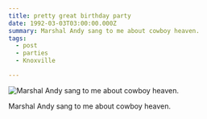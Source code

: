 ```yaml
---
title: pretty great birthday party
date: 1992-03-03T03:00:00.000Z
summary: Marshal Andy sang to me about cowboy heaven.
tags:
  - post
  - parties 
  - Knoxville

---
```


![Marshal Andy sang to me about cowboy heaven.](/static/img/marshall-andy.jpg "Marshal Andy sang to me about cowboy heaven.")

Marshal Andy sang to me about cowboy heaven.